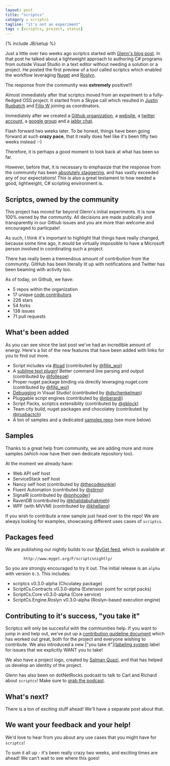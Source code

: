 ```yaml
---
layout: post
title: "scriptcs"
category : scriptcs
tagline: "it's not an experiment"
tags : [scriptcs, project, status]
---
```

{% include JB/setup %}

Just a little over two weeks ago scriptcs started with [Glenn's blog post](http://codebetter.com/glennblock/2013/02/28/scriptcs-living-on-the-edge-in-c-without-a-project-on-the-wings-of-roslyn-and-nuget/). In that post he talked about a lightweight approach to authoring C# programs from outside Visual Studio in a text editor without needing a solution or a project. He posted the first preview of a tool called scriptcs which enabled the workflow leveraging [Nuget](http://nuget.org) and [Roslyn](http://msdn.microsoft.com/en-us/vstudio/roslyn.aspx).

The response from the community was **extremely** positive!!!

Almost immediately after that scriptcs moved from an experiment to a fully-fledged OSS project. It started from a Skype call which resulted in [Justin Rusbatch](https://twitter.com/jrusbatch) and [Filip W](https://twitter.com/filip_woj) joining as coordinators. 

Immediately after we created a [Github organization](https://github.com/scriptcs), a [website](http://scriptcs.net), a [twitter account](http://twitter.com/scriptcsnet), a [google group](https://groups.google.com/forum/?fromgroups#!forum/scriptcs) and a [jabbr chat](https://jabbr.net/#/rooms/scriptcs).  

Flash forward two weeks later. To be honest, things have been going forward at such **crazy pace**, that it really does feel like it's been fifty two weeks instead :-) 

Therefore, it is perhaps a good moment to look back at what has been so far.

However, before that, it is necessary to emphasize that the response from the community has been [absolutely staggering](https://github.com/scriptcs/scriptcs/issues/107), and has vastly exceeded any of our expectations! This is also a great testament to how needed a good, lightweight, C# scripting environment is.

## Scriptcs, owned by the community

This project has moved far beyond Glenn's initial experiments. It is now 100% owned by the community. All decisions are made publically and transparently in our Github issues and you are more than welcome and encouraged to particpate!

As such, I think it's important to highlight that things have really changed, because some time ago, it would be virtually impossible to have a Microsoft person involved in coordinating such a project.

There has really been a tremendous amount of contribution from the community. GitHub has been literally lit up with notifications and Twitter has been beaming with activity too.

As of today, on Github, we have:

* 5 repos within the organization
* 17 unique [code contributors](https://github.com/scriptcs/scriptcs/wiki/Contributors)
* 226 stars
* 54 forks
* 138 issues
* 71 pull requests


## What's been added

As you can see since the last post we've had an incredible amount of energy. Here's a list of the new features that have been added with links for you to find out more.

* Script includes via [#load](https://github.com/scriptcs/scriptcs/wiki/Referencing-scripts) (contributed by [@filip_woj](https://twitter.com/filip_woj))
* A [sublime text plugin](https://github.com/scriptcs/scriptcs-sublime)! Better command line parsing and output (contributed by [@follesoe](https://twitter.com/follesoe))
* Proper nuget package binding via directly leveraging nuget.core (contributed by [@filip_woj](https://twitter.com/filip_woj))
* [Debugging](https://github.com/scriptcs/scriptcs/wiki/Debugging-C%23-Scripts) in Visual Studio! (contributed by [@dschenkelman](https://twitter.com/dschenkelman))
* Pluggable script engines (contributed by [@nberardi](https://twitter.com/nberardi))
* Script Packs, scriptcs extensiblity (contributed by [@gblock](https://twitter.com/gblock))
* Team city build, nuget packages and chocolatey (contributed by [@jrusbactch](https://twitter.com/jrusbatch))
* A ton of samples and a dedicated [samples repo](https://github.com/scriptcs/scriptcs-samples) (see more below)

## Samples

Thanks to a great help from community, we are adding more and more samples (which now have their own dedicate repository too). 

At the moment we already have:

* Web API self host
* ServiceStack self host
* Nancy self host (contributed by [@thecodejunkie](https://github.com/thecodejunkie))
* Fluent Automation (contributed by [@stirno](https://github.com/stirno))
* SignalR (contributed by [@jonhcoder](https://github.com/johncoder))
* RavenDB (contributed by [@khalidabuhakmeh](https://github.com/khalidabuhakmeh))
* WPF (with MVVM) (contributed by [@khellang](https://github.com/khellang))

If you wish to contribute a new sample just head over to the repo! We are always looking for examples, showcasing different uses cases of `scriptcs`.

## Packages feed

We are publishing our nightly builds to our [MyGet feed](www.myget.org/gallery/scriptcsnightly), which is available at

            http://www.myget.org/F/scriptcsnightly/

So you are strongly encouraged to try it out. The initial release is an `alpha` with version `0.3`. This includes:

* scriptcs v0.3.0-alpha (Chcolatey package)
* ScriptCs.Contracts v0.3.0-alpha (Extension point for script packs)
* ScriptCs.Core  v0.3.0-alpha (Core service)
* ScriptCs.Engine.Roslyn v0.3.0-alpha (Roslyn-based execution engine)

## Contributing to it's success, "you take it"
Scriptcs will only be succesful with the communities help. If you want to jump in and help out, we've put up a [contribution guideline document](https://github.com/scriptcs/scriptcs/blob/master/CONTRIBUTING.md) which has worked out great, both for the project and everyone wishing to contribute. We also introduced a new ["you take it"]([labeling system](https://github.com/scriptcs/scriptcs/issues/79) label for issues that we explicitly WANT you to take!

We also have a project logo, created by [Salman Quazi](https://twitter.com/splusq), and that has helped us develop an identity of the project.

Glenn has also been on dotNetRocks podcast to talk to Carl and Richard about `scriptcs`! Make sure to [grab the podcast](http://dotnetrocks.com/default.aspx?showNum=853).

## What's next?

There is a ton of exciting stuff ahead! We'll have a separate post about that.

## We want your feedback and your help!

We'd love to hear from you about any use cases that you might have for `scriptcs`!

To sum it all up - it's been really crazy two weeks, and exciting times are ahead! We can't wait to see where this goes!